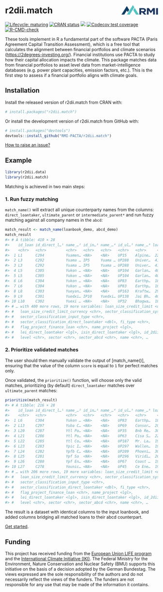 
<!-- README.md is generated from README.Rmd. Please edit that file -->

# r2dii.match <img src="man/figures/logo.png" align="right" width="120" />

<!-- badges: start -->

[![Lifecycle:
maturing](https://img.shields.io/badge/lifecycle-maturing-blue.svg)](https://lifecycle.r-lib.org/articles/stages.html)
[![CRAN
status](https://www.r-pkg.org/badges/version/r2dii.match)](https://CRAN.R-project.org/package=r2dii.match)
[![](https://cranlogs.r-pkg.org/badges/grand-total/r2dii.match)](https://CRAN.R-project.org/package=r2dii.match)
[![Codecov test
coverage](https://codecov.io/gh/RMI-PACTA/r2dii.match/branch/main/graph/badge.svg)](https://app.codecov.io/gh/RMI-PACTA/r2dii.match?branch=main)
[![R-CMD-check](https://github.com/RMI-PACTA/r2dii.match/actions/workflows/R-CMD-check.yaml/badge.svg)](https://github.com/RMI-PACTA/r2dii.match/actions/workflows/R-CMD-check.yaml)
<!-- badges: end -->

These tools implement in R a fundamental part of the software PACTA
(Paris Agreement Capital Transition Assessment), which is a free tool
that calculates the alignment between financial portfolios and climate
scenarios (<https://2degrees-investing.org/>). Financial institutions
use PACTA to study how their capital allocation impacts the climate.
This package matches data from financial portfolios to asset level data
from market-intelligence databases (e.g. power plant capacities,
emission factors, etc.). This is the first step to assess if a financial
portfolio aligns with climate goals.

## Installation

Install the released version of r2dii.match from CRAN with:

``` r
# install.packages("r2dii.match")
```

Or install the development version of r2dii.match from GitHub with:

``` r
# install.packages("devtools")
devtools::install_github("RMI-PACTA/r2dii.match")
```

[How to raise an
issue?](https://rmi-pacta.github.io/posts/2020-06-26-instructions-to-raise-an-issue/)

## Example

``` r
library(r2dii.data)
library(r2dii.match)
```

Matching is achieved in two main steps:

### 1. Run fuzzy matching

`match_name()` will extract all unique counterparty names from the
columns: `direct_loantaker`, `ultimate_parent` or `intermediate_parent*`
and run fuzzy matching against all company names in the `abcd`:

``` r
match_result <- match_name(loanbook_demo, abcd_demo)
match_result 
#> # A tibble: 410 × 28
#>    id_loan id_direct_l…¹ name_…² id_in…³ name_…⁴ id_ul…⁵ name_…⁶ loan_…⁷ loan_…⁸
#>    <chr>   <chr>         <chr>   <chr>   <chr>   <chr>   <chr>     <dbl> <chr>  
#>  1 L1      C294          Yuamen… <NA>    <NA>    UP15    Alpine…  225625 EUR    
#>  2 L3      C292          Yuama … IP5     Yuama … UP288   Univer…  410297 EUR    
#>  3 L3      C292          Yuama … IP5     Yuama … UP288   Univer…  410297 EUR    
#>  4 L5      C305          Yukon … <NA>    <NA>    UP104   Garlan…  406585 EUR    
#>  5 L5      C305          Yukon … <NA>    <NA>    UP104   Garlan…  406585 EUR    
#>  6 L6      C304          Yukon … <NA>    <NA>    UP83    Earthp…  185721 EUR    
#>  7 L6      C304          Yukon … <NA>    <NA>    UP83    Earthp…  185721 EUR    
#>  8 L8      C303          Yueyan… <NA>    <NA>    UP163   Kraftw…  291513 EUR    
#>  9 L9      C301          Yuedxi… IP10    Yuedxi… UP138   Jai Bh…  407513 EUR    
#> 10 L10     C302          Yuexi … <NA>    <NA>    UP32    Bhagwa…  186649 EUR    
#> # … with 400 more rows, 19 more variables: loan_size_credit_limit <dbl>,
#> #   loan_size_credit_limit_currency <chr>, sector_classification_system <chr>,
#> #   sector_classification_input_type <chr>,
#> #   sector_classification_direct_loantaker <dbl>, fi_type <chr>,
#> #   flag_project_finance_loan <chr>, name_project <lgl>,
#> #   lei_direct_loantaker <lgl>, isin_direct_loantaker <lgl>, id_2dii <chr>,
#> #   level <chr>, sector <chr>, sector_abcd <chr>, name <chr>, …
```

### 2. Prioritize validated matches

The user should then manually validate the output of \[match_name()\],
ensuring that the value of the column `score` is equal to `1` for
perfect matches only.

Once validated, the `prioritize()` function, will choose only the valid
matches, prioritizing (by default) `direct_loantaker` matches over
`ultimate_parent` matches:

``` r
prioritize(match_result)
#> # A tibble: 216 × 28
#>    id_loan id_direct_l…¹ name_…² id_in…³ name_…⁴ id_ul…⁵ name_…⁶ loan_…⁷ loan_…⁸
#>    <chr>   <chr>         <chr>   <chr>   <chr>   <chr>   <chr>     <dbl> <chr>  
#>  1 L6      C304          Yukon … <NA>    <NA>    UP83    Earthp…  185721 EUR    
#>  2 L13     C297          Yuba C… <NA>    <NA>    UP69    Consor…  200569 EUR    
#>  3 L20     C287          Ytl Po… <NA>    <NA>    UP35    Bnb Re…  308217 EUR    
#>  4 L21     C286          Ytl Po… <NA>    <NA>    UP63    Cisa S…  226553 EUR    
#>  5 L22     C285          Ytl Co… <NA>    <NA>    UP187   Mr. La…  196857 EUR    
#>  6 L23     C283          Ypic I… <NA>    <NA>    UP297   Wallen…  195929 EUR    
#>  7 L24     C282          Ypfb C… <NA>    <NA>    UP209   Phoeni…  309145 EUR    
#>  8 L25     C281          Ypf Sa  <NA>    <NA>    UP296   Viridi…  266457 EUR    
#>  9 L26     C280          Ypf En… <NA>    <NA>    UP67    Coast …  199641 EUR    
#> 10 L27     C278          Younic… <NA>    <NA>    UP45    Ce Ene…  197785 EUR    
#> # … with 206 more rows, 19 more variables: loan_size_credit_limit <dbl>,
#> #   loan_size_credit_limit_currency <chr>, sector_classification_system <chr>,
#> #   sector_classification_input_type <chr>,
#> #   sector_classification_direct_loantaker <dbl>, fi_type <chr>,
#> #   flag_project_finance_loan <chr>, name_project <lgl>,
#> #   lei_direct_loantaker <lgl>, isin_direct_loantaker <lgl>, id_2dii <chr>,
#> #   level <chr>, sector <chr>, sector_abcd <chr>, name <chr>, …
```

The result is a dataset with identical columns to the input loanbook,
and added columns bridging all matched loans to their abcd counterpart.

[Get
started](https://rmi-pacta.github.io/r2dii.match/articles/r2dii-match.html).

## Funding

This project has received funding from the [European Union LIFE
program](https://wayback.archive-it.org/12090/20210412123959/https://ec.europa.eu/easme/en/)
and the [International Climate Initiative
(IKI)](https://www.international-climate-initiative.com/en/search-project/).
The Federal Ministry for the Environment, Nature Conservation and
Nuclear Safety (BMU) supports this initiative on the basis of a decision
adopted by the German Bundestag. The views expressed are the sole
responsibility of the authors and do not necessarily reflect the views
of the funders. The funders are not responsible for any use that may be
made of the information it contains.
